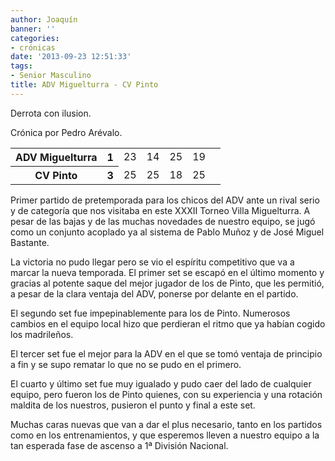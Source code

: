 ```yaml
---
author: Joaquín
banner: ''
categories:
- crónicas
date: '2013-09-23 12:51:33'
tags:
- Senior Masculino
title: ADV Miguelturra - CV Pinto
---
```


Derrota con ilusion. 

Crónica por Pedro Arévalo.

<table>
  <tr>
	<th>ADV Miguelturra</th><th>1</th>
	<td>23</td><td>14</td><td>25</td><td>19</td><td></td>
  </tr>
  <tr>
	<th>CV Pinto</th><th>3</th>
	<td>25</td><td>25</td><td>18</td><td>25</td><td></td>
  </tr>
</table>

Primer partido de pretemporada para los chicos del ADV ante un rival serio y de categoría que nos visitaba en este XXXII Torneo Villa Miguelturra. A pesar de las bajas y de las muchas novedades de nuestro equipo, se jugó como un conjunto acoplado ya al sistema de Pablo Muñoz y de José Miguel Bastante. 

La victoria no pudo llegar pero se vio el espíritu competitivo que va a marcar la nueva temporada. El primer set se escapó en el último momento y gracias al potente saque del mejor jugador de los de Pinto, que les permitió, a pesar de la clara ventaja del ADV, ponerse por delante en el partido. 

El segundo set fue impepinablemente para los de Pinto. Numerosos cambios en el equipo local hizo que perdieran el ritmo que ya habían cogido los madrileños.

El tercer set fue el mejor para la ADV en el que se tomó ventaja de principio a fin y se supo rematar lo que no se pudo en el primero.

El cuarto y último set fue muy igualado y pudo caer del lado de cualquier equipo, pero fueron los de Pinto quienes, con su experiencia y una rotación maldita de los nuestros, pusieron el punto y final a este set. 

Muchas caras nuevas que van a dar el plus necesario, tanto en los partidos como en los entrenamientos, y que esperemos lleven a nuestro equipo a la tan esperada fase de ascenso a 1ª División Nacional.

